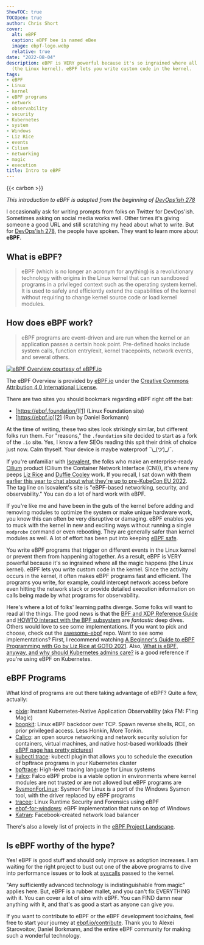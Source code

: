 ```yaml
---
ShowTOC: true
TOCOpen: true
author: Chris Short
cover:
  alt: eBPF
  caption: eBPF bee is named eBee
  image: ebpf-logo.webp
  relative: true
date: "2022-08-04"
description: eBPF is VERY powerful because it's so ingrained where all the magic happens
  (the Linux kernel). eBPF lets you write custom code in the kernel.
tags:
- eBPF
- Linux
- kernel
- eBPF programs
- network
- observability
- security
- Kubernetes
- system
- Windows
- Liz Rice
- events
- Cilium
- networking
- magic
- execution
title: Intro to eBPF
---
```


{{< carbon >}}

*This introduction to eBPF is adapted from the beginning of [DevOps'ish 278][23]*

I occasionally ask for writing prompts from folks on Twitter for DevOps'ish. Sometimes asking on social media works well. Other times it's giving someone a good URL and still scratching my head about what to write. But for [DevOps'ish 278][23], the people have spoken. They want to learn more about **eBPF**.

## What is eBPF?

> eBPF (which is no longer an acronym for anything) is a revolutionary technology with origins in the Linux kernel that can run sandboxed programs in a privileged context such as the operating system kernel. It is used to safely and efficiently extend the capabilities of the kernel without requiring to change kernel source code or load kernel modules.

## How does eBPF work?

> eBPF programs are event-driven and are run when the kernel or an application passes a certain hook point. Pre-defined hooks include system calls, function entry/exit, kernel tracepoints, network events, and several others.

[![eBPF Overview courtesy of eBPF.io](https://cdn.chrisshort.net/devopsish/ebpf-overview.webp)][2]

The eBPF Overview is provided by [eBPF.io][2] under the [Creative Commons Attribution 4.0 International License][28].

There are two sites you should bookmark regarding eBPF right off the bat:

- [https://ebpf.foundation/][1] (Linux Foundation site)
- [https://ebpf.io][2] (Run by Daniel Borkmann)

At the time of writing, these two sites look strikingly similar, but different folks run them. For "reasons," the `.foundation` site decided to start as a fork of the `.io` site. Yes, I know a few SEOs reading this spit their drink of choice just now. Calm thyself. Your device is maybe waterproof ¯\\\_(ツ)\_/¯.

If you're unfamiliar with [Isovalent][3], the folks who make an enterprise-ready [Cilium][4] product (Cilium the Container Network Interface (CNI)), it's where my peeps [Liz Rice][5] and [Duffie Cooley][6] work. If you recall, I sat down with them [earlier this year to chat about what they're up to pre-KubeCon EU 2022][7]. The tag line on Isovalent's site is "eBPF-based networking, security, and observability." You can do a lot of hard work with eBPF.

If you're like me and have been in the guts of the kernel before adding and removing modules to optimize the system or make unique hardware work, you know this can often be very disruptive or damaging. eBPF enables you to muck with the kernel in new and exciting ways without running a single `modprobe` command or even rebooting. They are generally safer than kernel modules as well. A lot of effort has been put into keeping [eBPF safe][26].

You write eBPF programs that trigger on different events in the Linux kernel or prevent them from happening altogether. As a result, eBPF is VERY powerful because it's so ingrained where all the magic happens (the Linux kernel). eBPF lets you write custom code in the kernel. Since the activity occurs in the kernel, it often makes eBPF programs fast and efficient. The programs you write, for example, could intercept network access before even hitting the network stack or provide detailed execution information on calls being made by what programs for observability.

Here's where a lot of folks' learning paths diverge. Some folks will want to read all the things. The good news is that the [BPF and XDP Reference Guide][8] and [HOWTO interact with the BPF subsystem][9] are _fantastic_ deep dives. Others would love to see some implementations. If you want to pick and choose, check out the [awesome-ebpf][10] repo. Want to see some implementations? First, I recommend watching [A Beginner's Guide to eBPF Programming with Go by Liz Rice at GOTO 2021][11]. Also, [What is eBPF, anyway, and why should Kubernetes admins care?](https://www.groundcover.com/blog/what-is-ebpf) is a good reference if you're using eBPF on Kubernetes.

## eBPF Programs

What kind of programs are out there taking advantage of eBPF? Quite a few, actually:

- [pixie][12]: Instant Kubernetes-Native Application Observability (aka FM: F'ing Magic)
- [boopkit][13]: Linux eBPF backdoor over TCP. Spawn reverse shells, RCE, on prior privileged access. Less Honkin, More Tonkin.
- [Calico][14]: an open source networking and network security solution for containers, virtual machines, and native host-based workloads (their [eBPF page has pretty pictures][15])
- [kubectl trace][16]: kubectl plugin that allows you to schedule the execution of bpftrace programs in your Kubernetes cluster
- [bpftrace][17]: High-level tracing language for Linux systems
- [Falco][18]: Falco eBPF probe is a viable option in environments where kernel modules are not trusted or are not allowed but eBPF programs are
- [SysmonForLinux][19]: Sysmon For Linux is a port of the Windows Sysmon tool, with the driver replaced by eBPF programs
- [tracee][20]: Linux Runtime Security and Forensics using eBPF
- [ebpf-for-windows][21]: eBPF implementation that runs on top of Windows
- [Katran][22]: Facebook-created network load balancer

There's also a lovely list of projects in the [eBPF Project Landscape][24].

## Is eBPF worthy of the hype?

Yes! eBPF is good stuff and should only improve as adoption increases. I am waiting for the right project to bust out one of the above programs to dive into performance issues or to look at [syscalls][25] passed to the kernel.

"Any sufficiently advanced technology is indistinguishable from magic" applies here. But, eBPF is a rubber mallet, and you can't fix EVERYTHING with it. You can cover a lot of sins with eBPF. You can FIND damn near anything with it, and that's as good a start as anyone can give you.

If you want to contribute to eBPF or the eBPF development toolchains, feel free to start your journey at [ebpf.io/contribute][27]. Thank you to Alexei Starovoitov, Daniel Borkmann, and the entire eBPF community for making such a wonderful technology.

[1]: https://ebpf.foundation/
[2]: https://ebpf.io
[3]: https://isovalent.com/
[4]: https://cilium.io/
[5]: https://twitter.com/lizrice
[6]: https://twitter.com/mauilion
[7]: https://chrisshort.net/video/aws-container-days-eu-2022-day-3/#cilium-on-eks-anywhere--liz-rice-chief-open-source-officer-isovalent---duffie-cooley-field-cto-isovalent
[8]: https://docs.cilium.io/en/latest/bpf/
[9]: https://www.kernel.org/doc/html/latest/bpf/bpf_devel_QA.html
[10]: https://github.com/zoidbergwill/awesome-ebpf
[11]: https://youtu.be/uBqRv8bDroc
[12]: https://github.com/pixie-io/pixie
[13]: https://github.com/kris-nova/boopkit
[14]: https://projectcalico.docs.tigera.io/about/about-calico
[15]: https://projectcalico.docs.tigera.io/about/about-ebpf
[16]: https://github.com/iovisor/kubectl-trace
[17]: https://bpftrace.org/
[18]: https://falco.org/blog/choosing-a-driver/#ebpf-probe
[19]: https://github.com/Sysinternals/SysmonForLinux
[20]: https://github.com/aquasecurity/tracee
[21]: https://github.com/microsoft/ebpf-for-windows
[22]: https://engineering.fb.com/2018/05/22/open-source/open-sourcing-katran-a-scalable-network-load-balancer/
[23]: https://devopsish.com/278/
[24]: https://ebpf.io/projects
[25]: https://syscall.sh/
[26]: https://ebpf.io/what-is-ebpf/#ebpf-safety
[27]: https://ebpf.io/contribute
[28]: https://creativecommons.org/licenses/by/4.0/

